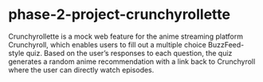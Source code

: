# phase-2-project-crunchyrollette
Crunchyrollette is a mock web feature for the anime streaming platform Crunchyroll, which enables users to fill out a multiple choice BuzzFeed-style quiz. Based on the user’s responses to each question, the quiz generates a random anime recommendation with a link back to Crunchyroll where the user can directly watch episodes.

